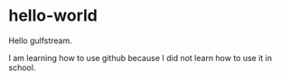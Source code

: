 # hello-world
Hello gulfstream.

I am learning how to use github because I did not learn how to use it in school.
